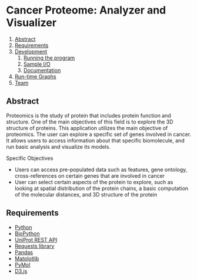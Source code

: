# Cancer Proteome: Analyzer and Visualizer

1. [Abstract](#abstract)
1. [Requirements](#requirements)
1. [Development](#development)
    1. [Running the program](#running-program)
    2. [Sample I/O](#samplei/o)
    3. [Documentation](#documentation)
1. [Run-time Graphs](#graphs)
1. [Team](#team)

## Abstract
Proteomics is the study of protein that includes protein function and structure. One of the main objectives of this field is to explore the 3D structure of proteins. This application utilizes the main objective of proteomics. The user can explore a specific set of genes involved in cancer.  It allows users to access information about that specific biomolecule, and run basic analysis and visualize its models.

Specific Objectives
-   Users can access pre-populated data such as features, gene ontology, cross-references on certain genes that are involved in cancer
-   User can select certain aspects of the protein to explore, such as looking at spatial distribution of the protein chains, a basic computation of the molecular distances, and 3D structure of the protein

## Requirements
- [Python](https://www.python.org/download/releases)
- [BioPython](http://biopython.org//wiki/Biopython)
- [UniProt REST API](http://www.uniprot.org/help/programmatic_access)
- [Requests library](http://docs.python-requests.org/en/master/)
- [Pandas](http://pandas.pydata.org/)
- [Matplotlib](https://matplotlib.org/)
- [PyMol](https://www.pymol.org/)
- [D3.js](https://d3js.org/)
